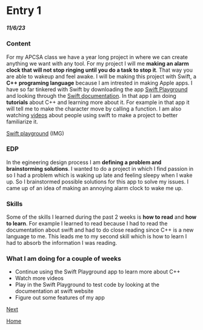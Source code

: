 # Entry 1
##### 11/6/23

### Content
For my APCSA class we have a year long project in where we can create anything we want with any tool. For my project I will me **making an alarm clock that will not stop ringing until you do a task to stop it**. That way you are able to wakeup and feel awake. I will be making this project with Swift, a **C++ programing language** because I am intrested in making Apple apps. I have so far tinkered with Swift by downloading the app [Swift Playground](https://developer.apple.com/swift-playgrounds/) and looking through the [Swift documentation](https://www.swift.org/documentation/). In that app I am doing **tutorials** about C++ and learning more about it. For example in that app it will tell me to make the character move by calling a function. I am also watching [videos](https://www.youtube.com/watch?v=yuo50-TiKgo) about people using swift to make a project to better familiarize it. 

[Swift playground](swift-playground) (IMG)

### EDP
In the egineering design process I am **defining a problem and brainstorming solutions**. I wanted to do a project in which I find passion in so I had a problem which is waking up late and feeling sleepy when I wake up. So I brainstormed possible solutions for this app to solve my issues. I came up of an idea of making an annoying alarm clock to wake me up.

### Skills
Some of the skills I learned during the past 2 weeks is **how to read** and **how to learn**. For example I learned to read because I had to read the documentation about swift and had to do close reading since C++ is a new language to me. This leads me to my second skill which is how to learn I had to absorb the information I was reading. 



### What I am doing for a couple of weeks
* Continue using the Swift Playground app to learn more about C++
* Watch more videos
* Play in the Swift Playground to test code by looking at the documentation at swift website
* Figure out some features of my app



[Next](entry02.md)

[Home](../README.md)
